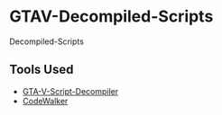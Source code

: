 # GTAV-Decompiled-Scripts

Decompiled-Scripts

## Tools Used

- [GTA-V-Script-Decompiler](https://github.com/maybegreat48/GTA-V-Script-Decompiler)
- [CodeWalker](https://github.com/dexyfex/CodeWalker)
